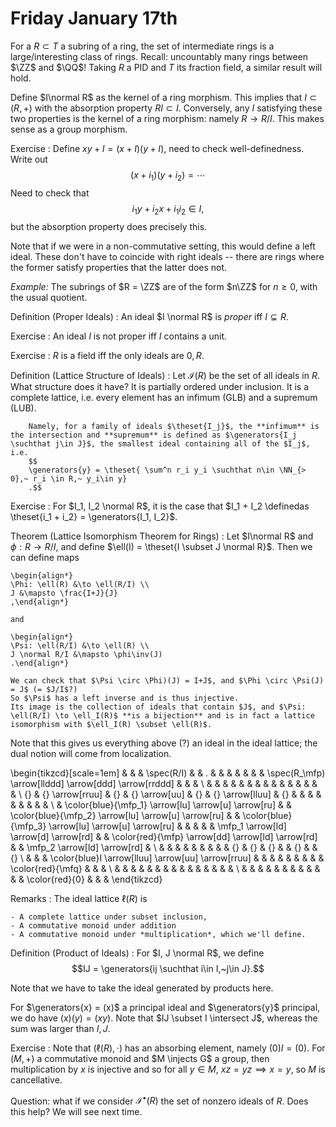 # Friday January 17th

For a $R \subset T$ a subring of a ring, the set of intermediate rings is a large/interesting class of rings.
Recall: uncountably many rings between $\ZZ$ and $\QQ$!
Taking $R$ a PID and $T$ its fraction field, a similar result will hold.

Define $I\normal R$ as the kernel of a ring morphism.
This implies that $I \subset(R, +)$ with the absorption property $RI \subset I$.
Conversely, any $I$ satisfying these two properties is the kernel of a ring morphism: namely $R \to R/I$.
This makes sense as a group morphism.

Exercise
: Define $xy + I = (x+I)(y+I)$, need to check well-definedness.
	Write out $$(x+i_1)(y+i_2) = \cdots$$
	Need to check that $$i_1y + i_2 x + i_1 i_2 \in I,$$ but the absorption property does precisely this.

Note that if we were in a non-commutative setting, this would define a left ideal.
These don't have to coincide with right ideals -- there are rings where the former satisfy properties that the latter does not.

*Example:*
The subrings of $R = \ZZ$ are of the form $n\ZZ$ for $n\geq 0$, with the usual quotient.

Definition (Proper Ideals)
: An ideal $I \normal R$ is *proper* iff $I \subsetneq R$.

Exercise
: An ideal $I$ is not proper iff $I$ contains a unit.

Exercise
: $R$ is a field iff the only ideals are $0, R$.

Definition (Lattice Structure of Ideals)
: 	Let $\mathcal{I}(R)$ be the set of all ideals in $R$.
		What structure does it have?
		It is partially ordered under inclusion.
		It is a complete lattice, i.e. every element has an infimum (GLB) and a supremum (LUB).

		Namely, for a family of ideals $\theset{I_j}$, the **infimum** is the intersection and **supremum** is defined as $\generators{I_j \suchthat j\in J}$, the smallest ideal containing all of the $I_j$, i.e.
		$$
		\generators{y} = \theset{ \sum^n r_i y_i \suchthat n\in \NN_{> 0},~ r_i \in R,~ y_i\in y}
		.$$

Exercise
: For $I_1, I_2 \normal R$, it is the case that $I_1 + I_2 \definedas \theset{i_1 + i_2} = \generators{I_1, I_2}$.

Theorem (Lattice Isomorphism Theorem for Rings)
: Let $I\normal R$ and $\phi: R \to R/I$, and define $\ell(I) = \theset{I \subset J \normal R}$.
	Then we can define maps

	\begin{align*}
	\Phi: \ell(R) &\to \ell(R/I) \\
	J &\mapsto \frac{I+J}{J}
	,\end{align*}

	and

	\begin{align*}
	\Psi: \ell(R/I) &\to \ell(R) \\
	J \normal R/I &\mapsto \phi\inv(J)
	.\end{align*}

	We can check that $\Psi \circ \Phi)(J) = I+J$, and $\Phi \circ \Psi(J) = J$ (= $J/I$?)
	So $\Psi$ has a left inverse and is thus injective.
	Its image is the collection of ideals that contain $J$, and $\Psi: \ell(R/I) \to \ell_I(R)$ **is a bijection** and is in fact a lattice isomorphism with $\ell_I(R) \subset \ell(R)$.

Note that this gives us everything above (?) an ideal in the ideal lattice; the dual notion will come from localization.

\begin{tikzcd}[scale=1em]
&                                        &    & \spec(R/I)                             &    &                 .                       &    &  &  &    &                                        &    & \spec(R_\mfp) \arrow[llddd] \arrow[ddd] \arrow[rrddd] &    &                              &    \\
&                                        &    &                                        &    &                                        &    &  &  &    &                                        &    &                                                       &    &                              &    \\
{} & {} \arrow[rruu]                        & {} & {} \arrow[uu]                          & {} & {} \arrow[lluu]                        & {} &  &  &    &                                        &    &                                                       &    &                              &    \\
& \color{blue}{\mfp_1} \arrow[lu] \arrow[u] \arrow[ru] &    & \color{blue}{\mfp_2} \arrow[lu] \arrow[u] \arrow[ru] &    & \color{blue}{\mfp_3} \arrow[lu] \arrow[u] \arrow[ru] &    &  &  &    & \mfp_1 \arrow[ld] \arrow[d] \arrow[rd] &    & \color{red}{\mfp} \arrow[dd] \arrow[ld] \arrow[rd]                 &    & \mfp_2 \arrow[ld] \arrow[rd] &    \\
&                                        &    &                                        &    &                                        &    &  &  & {} & {}                                     & {} &                                                       & {} &                              & {} \\
&                                        &    & \color{blue}I \arrow[lluu] \arrow[uu] \arrow[rruu] &    &                                        &    &  &  &    &                                        &    & \color{red}{\mfq}                                                  &    &                              &    \\
&                                        &    &                                        &    &                                        &    &  &  &    &                                        &    &                                                       &    &                              &    \\
&                                        &    &                                        &    &                                        &    &  &  &    &                                        &    & \color{red}{0}                                                     &    &                              &
\end{tikzcd}

Remarks
: 	The ideal lattice $\ell(R)$ is

	- A complete lattice under subset inclusion,
	- A commutative monoid under addition
	- A commutative monoid under *multiplication*, which we'll define.

Definition (Product of Ideals)
: For $I, J \normal R$, we define $$IJ = \generators{ij \suchthat i\in I,~j\in J}.$$

Note that we have to take the ideal generated by products here.

For $\generators{x} = (x)$ a principal ideal and $\generators{y}$ principal, we do have $(x)(y) = (xy)$.
Note that $IJ \subset I \intersect J$, whereas the sum was larger than $I, J$.

Exercise
: Note that $( \ell(R), \cdot)$ has an absorbing element, namely $(0) I  = (0)$.
	For $(M, +)$ a commutative monoid and $M \injects G$ a group, then multiplication by $x$ is injective and so for all $y\in M$, $xz = yz \implies x=y$, so $M$ is cancellative.

Question: what if we consider $\mathcal{I}^\bullet(R)$ the set of nonzero ideals of $R$.
Does this help?
We will see next time.

